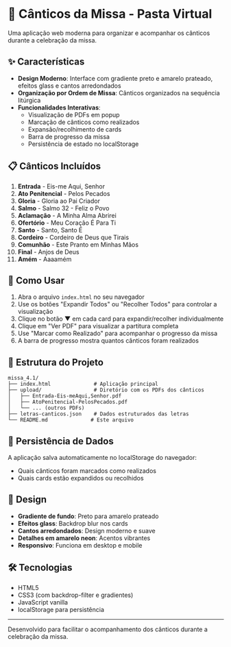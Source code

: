 # 🎵 Cânticos da Missa - Pasta Virtual

Uma aplicação web moderna para organizar e acompanhar os cânticos durante a celebração da missa.

## ✨ Características

- **Design Moderno**: Interface com gradiente preto e amarelo prateado, efeitos glass e cantos arredondados
- **Organização por Ordem de Missa**: Cânticos organizados na sequência litúrgica
- **Funcionalidades Interativas**:
  - Visualização de PDFs em popup
  - Marcação de cânticos como realizados
  - Expansão/recolhimento de cards
  - Barra de progresso da missa
  - Persistência de estado no localStorage

## 📋 Cânticos Incluídos

1. **Entrada** - Eis-me Aqui, Senhor
2. **Ato Penitencial** - Pelos Pecados
3. **Gloria** - Gloria ao Pai Criador
4. **Salmo** - Salmo 32 - Feliz o Povo
5. **Aclamação** - A Minha Alma Abrirei
6. **Ofertório** - Meu Coração É Para Ti
7. **Santo** - Santo, Santo É
8. **Cordeiro** - Cordeiro de Deus que Tirais
9. **Comunhão** - Este Pranto em Minhas Mãos
10. **Final** - Anjos de Deus
11. **Amém** - Aaaamém

## 🚀 Como Usar

1. Abra o arquivo `index.html` no seu navegador
2. Use os botões "Expandir Todos" ou "Recolher Todos" para controlar a visualização
3. Clique no botão ▼ em cada card para expandir/recolher individualmente
4. Clique em "Ver PDF" para visualizar a partitura completa
5. Use "Marcar como Realizado" para acompanhar o progresso da missa
6. A barra de progresso mostra quantos cânticos foram realizados

## 📁 Estrutura do Projeto

```
missa_4.1/
├── index.html              # Aplicação principal
├── upload/                 # Diretório com os PDFs dos cânticos
│   ├── Entrada-Eis-meAqui,Senhor.pdf
│   ├── AtoPenitencial-PelosPecados.pdf
│   └── ... (outros PDFs)
├── letras-canticos.json    # Dados estruturados das letras
└── README.md              # Este arquivo
```

## 💾 Persistência de Dados

A aplicação salva automaticamente no localStorage do navegador:
- Quais cânticos foram marcados como realizados
- Quais cards estão expandidos ou recolhidos

## 🎨 Design

- **Gradiente de fundo**: Preto para amarelo prateado
- **Efeitos glass**: Backdrop blur nos cards
- **Cantos arredondados**: Design moderno e suave
- **Detalhes em amarelo neon**: Acentos vibrantes
- **Responsivo**: Funciona em desktop e mobile

## 🛠️ Tecnologias

- HTML5
- CSS3 (com backdrop-filter e gradientes)
- JavaScript vanilla
- localStorage para persistência

---

Desenvolvido para facilitar o acompanhamento dos cânticos durante a celebração da missa.

